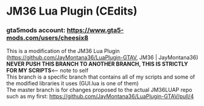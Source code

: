 # JM36 Lua Plugin (CEdits)  
### gta5mods account: https://www.gta5-mods.com/users/cheesix8  
  
This is a modification of the JM36 Lua Plugin (https://github.com/JayMontana36/LuaPlugin-GTAV, JM36 | JayMontana36)  
**NEVER PUSH THIS BRANCH TO ANOTHER BRANCH, THIS IS STRICTLY FOR MY SCRIPTS**<-- note to self  
This branch is a specific branch that contains all of my scripts and some of the modified libraries it uses (GUI.lua is one of them)  
The master branch is for changes proposed to the actual JM36LUAP repo such as my first: https://github.com/JayMontana36/LuaPlugin-GTAV/pull/4  
